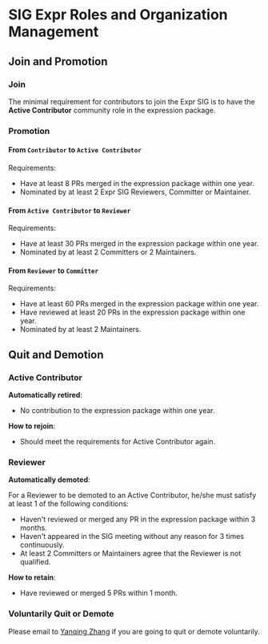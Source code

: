 # SIG Expr Roles and Organization Management

## Join and Promotion

### Join

The minimal requirement for contributors to join the Expr SIG is to have
the **Active Contributor** community role in the expression package.

### Promotion

#### From `Contributor` to `Active Contributor`

Requirements:

* Have at least 8 PRs merged in the expression package within one year.
* Nominated by at least 2 Expr SIG Reviewers, Committer or Maintainer.

#### From `Active Contributor` to `Reviewer`

Requirements:

* Have at least 30 PRs merged in the expression package within one year.
* Nominated by at least 2 Committers or 2 Maintainers.

#### From `Reviewer` to `Committer`

Requirements:

* Have at least 60 PRs merged in the expression package within one year.
* Have reviewed at least 20 PRs in the expression package within one year.
* Nominated by at least 2 Maintainers.

## Quit and Demotion

### Active Contributor

**Automatically retired**:

* No contribution to the expression package within one year.

**How to rejoin**:

* Should meet the requirements for Active Contributor again.

### Reviewer

**Automatically demoted**:

For a Reviewer to be demoted to an Active Contributor,  he/she must satisfy at
least 1 of the following conditions:

* Haven't reviewed or merged any PR in the expression package within 3 months.
* Haven't appeared in the SIG meeting without any reason for 3 times continuously.
* At least 2 Committers or Maintainers agree that the Reviewer is not qualified.

**How to retain**:

* Have reviewed or merged 5 PRs within 1 month.

### Voluntarily Quit or Demote

Please email to [Yanqing Zhang](mailto:zhangyanqing@pingcap.com) if you are
going to quit or demote voluntarily.
